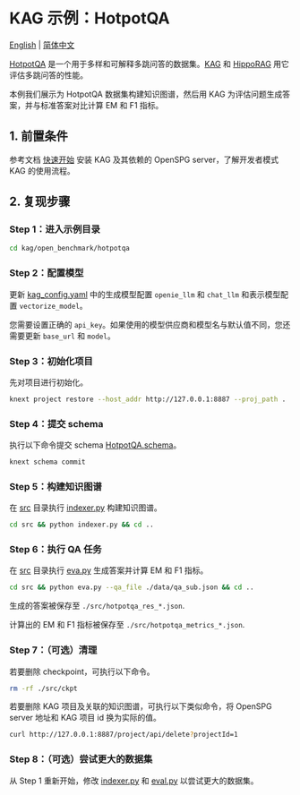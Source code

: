 # KAG 示例：HotpotQA

[English](./README.md) |
[简体中文](./README_cn.md)

[HotpotQA](https://arxiv.org/abs/1809.09600) 是一个用于多样和可解释多跳问答的数据集。[KAG](https://arxiv.org/abs/2409.13731) 和 [HippoRAG](https://arxiv.org/abs/2405.14831) 用它评估多跳问答的性能。

本例我们展示为 HotpotQA 数据集构建知识图谱，然后用 KAG 为评估问题生成答案，并与标准答案对比计算 EM 和 F1 指标。

## 1. 前置条件

参考文档 [快速开始](https://openspg.yuque.com/ndx6g9/0.6/quzq24g4esal7q17) 安装 KAG 及其依赖的 OpenSPG server，了解开发者模式 KAG 的使用流程。

## 2. 复现步骤

### Step 1：进入示例目录

```bash
cd kag/open_benchmark/hotpotqa
```

### Step 2：配置模型

更新 [kag_config.yaml](./kag_config.yaml) 中的生成模型配置 ``openie_llm`` 和 ``chat_llm`` 和表示模型配置 ``vectorize_model``。

您需要设置正确的 ``api_key``。如果使用的模型供应商和模型名与默认值不同，您还需要更新 ``base_url`` 和 ``model``。

### Step 3：初始化项目

先对项目进行初始化。

```bash
knext project restore --host_addr http://127.0.0.1:8887 --proj_path .
```

### Step 4：提交 schema

执行以下命令提交 schema [HotpotQA.schema](./schema/HotpotQA.schema)。

```bash
knext schema commit
```

### Step 5：构建知识图谱

在 [src](./src) 目录执行 [indexer.py](./src/indexer.py) 构建知识图谱。

```bash
cd src && python indexer.py && cd ..
```

### Step 6：执行 QA 任务

在 [src](./src) 目录执行 [eva.py](./src/eva.py) 生成答案并计算 EM 和 F1 指标。

```bash
cd src && python eva.py --qa_file ./data/qa_sub.json && cd ..
```

生成的答案被保存至 ``./src/hotpotqa_res_*.json``.

计算出的 EM 和 F1 指标被保存至 ``./src/hotpotqa_metrics_*.json``.

### Step 7：（可选）清理

若要删除 checkpoint，可执行以下命令。

```bash
rm -rf ./src/ckpt
```

若要删除 KAG 项目及关联的知识图谱，可执行以下类似命令，将 OpenSPG server 地址和 KAG 项目 id 换为实际的值。

```bash
curl http://127.0.0.1:8887/project/api/delete?projectId=1
```

### Step 8：（可选）尝试更大的数据集

从 Step 1 重新开始，修改 [indexer.py](./src/indexer.py) 和 [eval.py](./src/eval.py) 以尝试更大的数据集。

